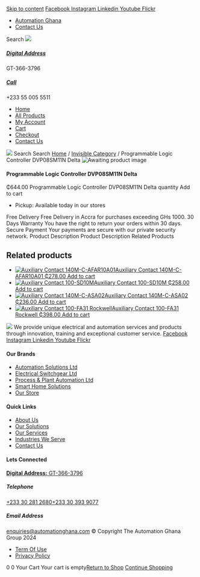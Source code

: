 [Skip to content](https://store.automationghana.com/product/programmable-logic-controller-dvp08sm11n-delta-2/#content)
[ Facebook ](https://www.facebook.com/automationgh/) [ Instagram ](https://www.instagram.com/automationgh/) [ Linkedin ](https://www.linkedin.com/company/the-automation-ghana-limited/) [ Youtube ](https://www.youtube.com/channel/UCurrRDUSm5oIW39VXjn1u0w) [ Flickr ](https://www.flickr.com/photos/181794037@N07/)
  * [ Automation Ghana ](https://automationghana.com)
  * [ Contact Us ](https://store.automationghana.com/contact/)


Search
[ ![](https://store.automationghana.com/wp-content/uploads/2024/04/Website-TAGG-Logo-BLUE.png) ](https://store.automationghana.com/)
[ ](https://maps.app.goo.gl/m4xeaagWCNbLk4jM6)
#####  [ Digital Address ](https://maps.app.goo.gl/m4xeaagWCNbLk4jM6)
GT-366-3796 
[ ](tel:+233550055511)
#####  [ Call ](tel:+233550055511)
+233 55 005 5511 
  * [Home](https://store.automationghana.com/)
  * [All Products](https://store.automationghana.com/shop/)
  * [My Account](https://store.automationghana.com/my-account/)
  * [Cart](https://store.automationghana.com/cart/)
  * [Checkout](https://store.automationghana.com/checkout/)
  * [Contact Us](https://store.automationghana.com/contact/)


[![](https://store.automationghana.com/wp-content/uploads/2024/04/AutomationGhana_logo_white.png)](https://store.automationghana.com)
Search
Search
[Home](https://store.automationghana.com) / [Invisible Category](https://store.automationghana.com/product-category/invisible-category/) / Programmable Logic Controller DVP08SM11N Delta
![Awaiting product image](https://store.automationghana.com/wp-content/uploads/woocommerce-placeholder-600x600.png)
####  Programmable Logic Controller DVP08SM11N Delta 
₵644.00
Programmable Logic Controller DVP08SM11N Delta quantity
Add to cart
  * Pickup: Available today in our stores


Free Delivery 
Free Delivery in Accra for purchases exceeding GHs 1000. 
30 Days Warranty 
You have the right to return your orders within 30 days. 
Secure Payment 
Your payments are secure with our private security network. 
Product Description
Product Description
Related Products 
## Related products
  * [![Auxiliary Contact 140M-C-AFAR10A01](https://store.automationghana.com/wp-content/uploads/2020/12/140M-C-AFAR10A01-300x298.jpg)Auxiliary Contact 140M-C-AFAR10A01 ₵278.00 ](https://store.automationghana.com/product/auxiliary-contact-140m-c-afar10a01/)
[Add to cart](https://store.automationghana.com/product/programmable-logic-controller-dvp08sm11n-delta-2/?add-to-cart=2963)
  * [![Auxiliary Contact 100-SD10M](https://store.automationghana.com/wp-content/uploads/2020/12/100-SD10M-300x300.jpg)Auxiliary Contact 100-SD10M ₵258.00 ](https://store.automationghana.com/product/auxiliary-contact-100-sd10m/)
[Add to cart](https://store.automationghana.com/product/programmable-logic-controller-dvp08sm11n-delta-2/?add-to-cart=2959)
  * [![Auxiliary Contact 140M-C-ASA02](https://store.automationghana.com/wp-content/uploads/2020/11/140M-C-ASA02.jpg)Auxiliary Contact 140M-C-ASA02 ₵236.00 ](https://store.automationghana.com/product/auxiliary-contact-140m-c-asa02/)
[Add to cart](https://store.automationghana.com/product/programmable-logic-controller-dvp08sm11n-delta-2/?add-to-cart=2950)
  * [![Auxiliary Contact 100-FA31 Rockwell](https://store.automationghana.com/wp-content/uploads/2020/11/Auxilliary-Contact-Block-100-FA31.jpg)Auxiliary Contact 100-FA31 Rockwell ₵398.00 ](https://store.automationghana.com/product/auxiliary-contact-100-fa31-rockwell/)
[Add to cart](https://store.automationghana.com/product/programmable-logic-controller-dvp08sm11n-delta-2/?add-to-cart=2937)


![](https://store.automationghana.com/wp-content/uploads/2024/04/AutomationGhana_logo_white.png)
We provide unique electrical and automation services and products through innovation, training and exceptional customer service.
[ Facebook ](https://www.facebook.com/automationgh/) [ Instagram ](https://www.instagram.com/automationgh/) [ Linkedin ](https://www.linkedin.com/company/the-automation-ghana-limited/) [ Youtube ](https://www.youtube.com/channel/UCurrRDUSm5oIW39VXjn1u0w) [ Flickr ](https://www.flickr.com/photos/181794037@N07/)
#### Our Brands
  * [ Automation Solutions Ltd ](https://store.automationghana.com/product/programmable-logic-controller-dvp08sm11n-delta-2/)
  * [ Electrical Switchgear Ltd ](https://store.automationghana.com/product/programmable-logic-controller-dvp08sm11n-delta-2/)
  * [ Process & Plant Automation Ltd ](https://store.automationghana.com/product/programmable-logic-controller-dvp08sm11n-delta-2/)
  * [ Smart Home Solutions ](https://store.automationghana.com/product/programmable-logic-controller-dvp08sm11n-delta-2/)
  * [ Our Store ](https://store.automationghana.com/product/programmable-logic-controller-dvp08sm11n-delta-2/)


#### Quick Links
  * [ About Us ](https://store.automationghana.com/product/programmable-logic-controller-dvp08sm11n-delta-2/)
  * [ Our Solutions ](https://store.automationghana.com/product/programmable-logic-controller-dvp08sm11n-delta-2/)
  * [ Our Services ](https://store.automationghana.com/product/programmable-logic-controller-dvp08sm11n-delta-2/)
  * [ Industries We Serve ](https://store.automationghana.com/product/programmable-logic-controller-dvp08sm11n-delta-2/)
  * [ Contact Us ](https://store.automationghana.com/product/programmable-logic-controller-dvp08sm11n-delta-2/)


#### Lets Connected
[**Digital Address:** GT-366-3796](https://maps.app.goo.gl/m4xeaagWCNbLk4jM6)
#####  Telephone 
[ +233 30 281 2680](tel:+233302812680)[+233 30 393 9077](https://store.automationghana.com/product/programmable-logic-controller-dvp08sm11n-delta-2/+233303939077)
#####  Email Address 
enquiries@automationghana.com 
© Copyright The Automation Ghana Group 2024
  * [ Term Of Use ](https://store.automationghana.com/product/programmable-logic-controller-dvp08sm11n-delta-2/)
  * [ Privacy Policy ](https://store.automationghana.com/product/programmable-logic-controller-dvp08sm11n-delta-2/)


0
0
Your Cart
Your cart is empty[Return to Shop](https://store.automationghana.com/shop/)
[Continue Shopping](https://store.automationghana.com/product/programmable-logic-controller-dvp08sm11n-delta-2/)
